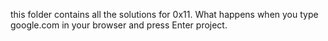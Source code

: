 this folder contains all the solutions for 0x11. What happens when you type google.com in your browser and press Enter project.
